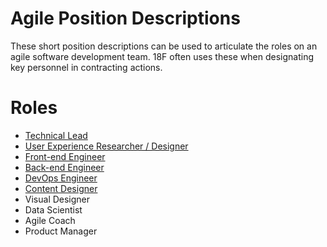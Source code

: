 # Agile Position Descriptions
These short position descriptions can be used to articulate the roles on an agile software development team. 18F often uses these when designating key personnel in contracting actions. 

# Roles
- [Technical Lead](https://github.com/18F/agile_position_descriptions/blob/main/technical_lead.md)
- [User Experience Researcher / Designer](https://github.com/18F/agile_position_descriptions/blob/main/user_experience_researcher_designer.md)
- [Front-end Engineer](https://github.com/18F/agile_position_descriptions/blob/main/front_end_engineer.md)
- [Back-end Engineer](https://github.com/18F/agile_position_descriptions/blob/main/back_end_engineer.md)
- [DevOps Engineer](https://github.com/18F/agile_position_descriptions/blob/main/devops_engineer.md)
- [Content Designer](https://github.com/18F/agile_position_descriptions/blob/main/content_designer.md)
- Visual Designer
- Data Scientist
- Agile Coach
- Product Manager
